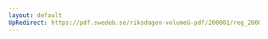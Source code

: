 ```yaml
---
layout: default
UpRedirect: https://pdf.swedeb.se/riksdagen-volumeG-pdf/200001/reg_200001/reg_200001_0328.pdf
---
```

